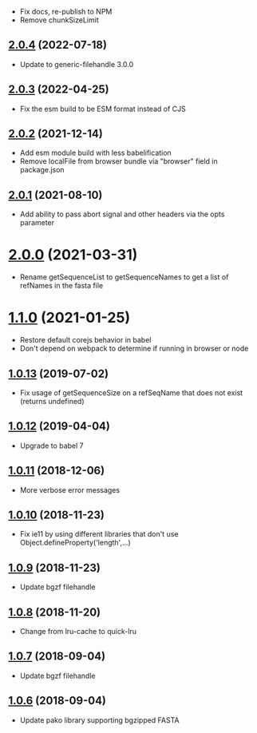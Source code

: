 - Fix docs, re-publish to NPM
- Remove chunkSizeLimit

## [2.0.4](https://github.com/GMOD/indexedfasta-js/compare/v2.0.3...v2.0.4) (2022-07-18)



- Update to generic-filehandle 3.0.0

<a name="2.0.3"></a>

## [2.0.3](https://github.com/GMOD/indexedfasta-js/compare/v2.0.2...v2.0.3) (2022-04-25)

- Fix the esm build to be ESM format instead of CJS

<a name="2.0.2"></a>

## [2.0.2](https://github.com/GMOD/indexedfasta-js/compare/v2.0.1...v2.0.2) (2021-12-14)

- Add esm module build with less babelification
- Remove localFile from browser bundle via "browser" field in package.json

<a name="2.0.1"></a>

## [2.0.1](https://github.com/GMOD/indexedfasta-js/compare/v2.0.0...v2.0.1) (2021-08-10)

- Add ability to pass abort signal and other headers via the opts parameter

<a name="2.0.0"></a>

# [2.0.0](https://github.com/GMOD/indexedfasta-js/compare/v1.1.0...v2.0.0) (2021-03-31)

- Rename getSequenceList to getSequenceNames to get a list of refNames in the fasta file

<a name="1.1.0"></a>

# [1.1.0](https://github.com/GMOD/indexedfasta-js/compare/v1.0.12...v1.1.0) (2021-01-25)

- Restore default corejs behavior in babel
- Don't depend on webpack to determine if running in browser or node

## [1.0.13](https://github.com/GMOD/indexedfasta-js/compare/v1.0.12...v1.0.13) (2019-07-02)

- Fix usage of getSequenceSize on a refSeqName that does not exist (returns undefined)

## [1.0.12](https://github.com/GMOD/indexedfasta-js/compare/v1.0.11...v1.0.12) (2019-04-04)

- Upgrade to babel 7

## [1.0.11](https://github.com/GMOD/indexedfasta-js/compare/v1.0.10...v1.0.11) (2018-12-06)

- More verbose error messages

## [1.0.10](https://github.com/GMOD/indexedfasta-js/compare/v1.0.9...v1.0.10) (2018-11-23)

- Fix ie11 by using different libraries that don't use Object.defineProperty('length',...)

## [1.0.9](https://github.com/GMOD/indexedfasta-js/compare/v1.0.8...v1.0.9) (2018-11-23)

- Update bgzf filehandle

## [1.0.8](https://github.com/GMOD/indexedfasta-js/compare/v1.0.7...v1.0.8) (2018-11-20)

- Change from lru-cache to quick-lru

## [1.0.7](https://github.com/GMOD/indexedfasta-js/compare/v1.0.6...v1.0.7) (2018-09-04)

- Update bgzf filehandle

## [1.0.6](https://github.com/GMOD/indexedfasta-js/compare/v1.0.5...v1.0.6) (2018-09-04)

- Update pako library supporting bgzipped FASTA
